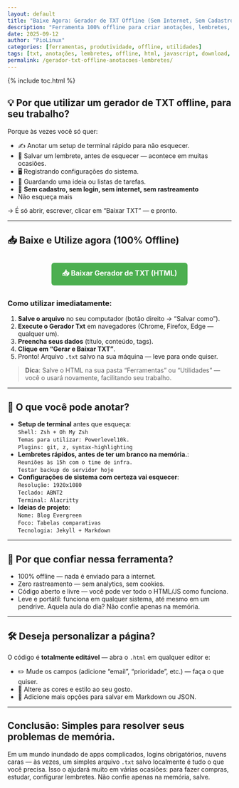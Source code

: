 ```yaml
---
layout: default
title: "Baixe Agora: Gerador de TXT Offline (Sem Internet, Sem Cadastro)"
description: "Ferramenta 100% offline para criar anotações, lembretes, setups ou configurações e baixar como arquivo .txt. Nada de cadastro, nuvem ou internet — só HTML + JavaScript."
date: 2025-09-12
author: "PioLinux"
categories: [ferramentas, produtividade, offline, utilidades]
tags: [txt, anotações, lembretes, offline, html, javascript, download, ferramenta-evergreen]
permalink: /gerador-txt-offline-anotacoes-lembretes/
---
```



{% include toc.html %}


<section class="post-content">



<h2>💡 Por que utilizar um gerador de TXT offline, para seu trabalho?</h2>

<p>Porque às vezes você só quer:</p>

<ul>
  <li>✍️ Anotar um setup de terminal rápido para não esquecer.</li>
  <li>🧠 Salvar um lembrete, antes de esquecer — acontece em muitas ocasiões.</li>
  <li>🖥️ Registrando  configurações do sistema.</li>
  <li>📝 Guardando  uma ideia ou listas de tarefas.</li>
  <li>🚫 <strong>Sem cadastro, sem login, sem internet, sem rastreamento</strong></li>
  <li>Não esqueça mais</li>
</ul>

<p>→ É só abrir, escrever, clicar em “Baixar TXT” — e pronto.</p>

<hr>

<h2>📥 Baixe e Utilize agora (100% Offline)</h2>


<p style="text-align: center; margin: 30px 0;">
  <a href="/downloads/gerador-anotacoes.html" style="display: inline-block; background: #4CAF50; color: white; padding: 12px 24px; text-decoration: none; border-radius: 6px; font-weight: bold; font-size: 16px;">
    📥 Baixar Gerador de TXT (HTML)
  </a>
</p>


<h3>Como utilizar imediatamente:</h3>

<ol>
  <li><strong>Salve o arquivo</strong> no seu computador (botão direito → “Salvar como”).</li>
  <li><strong>Execute o Gerador Txt</strong> em navegadores (Chrome, Firefox, Edge — qualquer um).</li>
  <li><strong>Preencha seus dados</strong> (título, conteúdo, tags).</li>
  <li><strong>Clique em “Gerar e Baixar TXT”</strong>.</li>
  <li>Pronto! Arquivo <code>.txt</code> salvo na sua máquina — leve para onde quiser.</li>
</ol>

<blockquote>
   <strong>Dica</strong>: Salve o HTML na sua pasta “Ferramentas” ou “Utilidades” — você o usará novamente, facilitando seu trabalho.
</blockquote>

<hr>

<h2>🧩 O que você pode anotar?</h2>

<ul>
  <li> <strong>Setup de terminal</strong> antes que esqueça:<br>
    <code>Shell: Zsh + Oh My Zsh</code><br>
    <code>Temas para utilizar: Powerlevel10k.</code><br>
    <code>Plugins: git, z, syntax-highlighting</code>
  </li>
  <li> <strong>Lembretes rápidos, antes de ter um branco na memória.</strong>:<br>
    <code>Reuniões às 15h com o time de infra.</code><br>
    <code>Testar backup do servidor hoje</code>
  </li>
  <li> <strong>Configurações de sistema com certeza vai esquecer</strong>:<br>
    <code>Resolução: 1920x1080</code><br>
    <code>Teclado: ABNT2</code><br>
    <code>Terminal: Alacritty</code>
  </li>
  <li> <strong>Ideias de projeto</strong>:<br>
    <code>Nome: Blog Evergreen</code><br>
    <code>Foco: Tabelas comparativas</code><br>
    <code>Tecnologia: Jekyll + Markdown</code>
  </li>
</ul>

<hr>

<h2>🔐 Por que confiar nessa ferramenta?</h2>

<ul>
  <li> 100% offline — nada é enviado para a internet.</li>
  <li> Zero rastreamento — sem analytics, sem cookies.</li>
  <li> Código aberto e livre — você pode ver todo o HTML/JS como funciona.</li>
  <li>Leve e portátil: funciona em qualquer sistema, até mesmo em um pendrive. Aquela aula do dia? Não confie apenas na memória.</li>
</ul>

<hr>

<h2>🛠️ Deseja personalizar a página?</h2>

<p>O código é <strong>totalmente editável</strong> — abra o <code>.html</code> em qualquer editor e:</p>

<ul>
  <li>✏️ Mude os campos (adicione “email”, “prioridade”, etc.) — faça o que quiser.</li>
  <li>🎨 Altere as cores e estilo ao seu gosto.</li>
  <li>💾 Adicione mais opções para salvar em Markdown ou JSON.</li>
</ul>

<hr>

<h2>Conclusão: Simples para resolver seus problemas de memória.</h2>

<p>Em um mundo inundado de apps complicados, logins obrigatórios, 
nuvens caras — às vezes, um simples arquivo <code>.txt</code> salvo 
localmente é tudo o que você precisa. Isso o ajudará muito em várias ocasiões: para fazer compras, estudar, configurar lembretes. Não confie apenas na memória, salve.</p>
